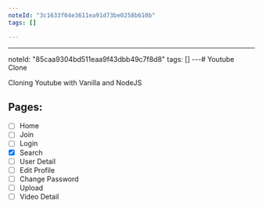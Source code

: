 ```yaml
---
noteId: "3c1633f04e3611ea91d73be0258b610b"
tags: []

---
```


---
noteId: "85caa9304bd511eaa9f43dbb49c7f8d8"
tags: []
---# Youtube Clone

Cloning Youtube with Vanilla and NodeJS

## Pages:

- [ ] Home
- [ ] Join
- [ ] Login
- [x] Search
- [ ] User Detail
- [ ] Edit Profile
- [ ] Change Password
- [ ] Upload
- [ ] Video Detail
